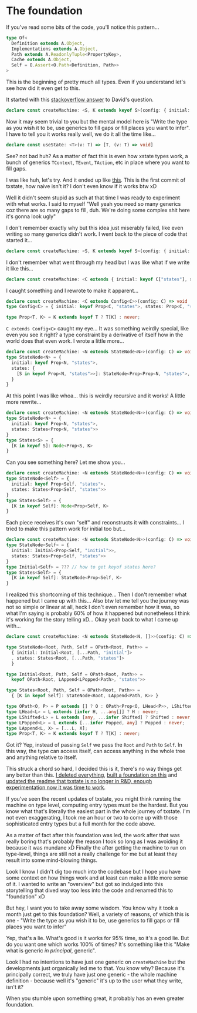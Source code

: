 # The foundation

If you've read some bits of the code, you'll notice this pattern...

```typescript
type Of<
  Definition extends A.Object,
  Implementations extends A.Object,
  Path extends A.ReadonlyTuple<PropertyKey>,
  Cache extends A.Object,
  Self = O.Assert<O.Path<Definition, Path>>
>
```

This is the beginning of pretty much all types. Even if you understand let's see how did it even get to this.

It started with this [stackoverflow answer](https://stackoverflow.com/a/54666233/9591609) to David's question.

```typescript
declare const createMachine: <S, K extends keyof S>(config: { initial: K, states: S }) => void
```

Now it may seem trivial to you but the mental model here is "Write the type as you wish it to be, use generics to fill gaps or fill places you want to infer". I have to tell you it works really well, we do it all the time like...

```typescript
declare const useState: <T>(v: T) => [T, (v: T) => void]
```

See? not bad huh? As a matter of fact this is even how xstate types work, a bunch of generics `TContext`, `TEvent`, `TAction`, etc in place where you want to fill gaps.

I was like huh, let's try. And it ended up like [this](https://github.com/devanshj/txstate/commit/a1eeb03cb2845339612bcaefc8a549719c646f91#diff-b7708c13e1ab73fb37cefab331ab7fae98a97e0979fea3dc71213d9f83193d53). This is the first commit of txstate, how naive isn't it? I don't even know if it works btw xD

Well it didn't seem stupid as such at that time I was ready to experiment with what works. I said to myself "Well yeah you need so many generics coz there are so many gaps to fill, duh. We're doing some complex shit here it's gonna look ugly"

I don't remember exactly why but this idea just miserably failed, like even writing so many generics didn't work. I went back to the piece of code that started it...

```typescript
declare const createMachine: <S, K extends keyof S>(config: { initial: K, states: S }) => void
```

I don't remember what went through my head but I was like what if we write it like this...

```typescript
declare const createMachine: <C extends { initial: keyof C["states"], states: C["states"] }>(config: C) => void
```

I caught something and I rewrote to make it apparent...

```typescript
declare const createMachine: <C extends Config<C>>(config: C) => void
type Config<C> = { initial: keyof Prop<C, "states">, states: Prop<C, "states"> }

type Prop<T, K> = K extends keyof T ? T[K] : never;
```

`C extends Config<C>` caught my eye... It was something weirdly special, like even you see it right? a type constraint by a derivative of itself how in the world does that even work. I wrote a little more...

```typescript
declare const createMachine: <N extends StateNode<N>>(config: C) => void
type StateNode<N> = {
  initial: keyof Prop<N, "states">,
  states: {
    [S in keyof Prop<N, "states">>]: StateNode<Prop<Prop<N, "states">, S>
  }
}
```

At this point I was like whoa... this is weirdly recursive and it works! A little more rewrite...

```typescript
declare const createMachine: <N extends StateNode<N>>(config: C) => void
type StateNode<N> = {
  initial: keyof Prop<N, "states">,
  states: States<Prop<N, "states">>
}
type States<S> = {
  [K in keyof S]: Node<Prop<S, K>
}
```

Can you see something here? Let me show you...

```typescript
declare const createMachine: <N extends StateNode<N>>(config: C) => void
type StateNode<Self> = {
  initial: keyof Prop<Self, "states">,
  states: States<Prop<Self, "states">>
}
type States<Self> = {
  [K in keyof Self]: Node<Prop<Self, K>
}
```

Each piece receives it's own "self" and reconstructs it with constraints... I tried to make this pattern work for initial too but...

```typescript
declare const createMachine: <N extends StateNode<N>>(config: C) => void
type StateNode<Self> = {
  initial: Initial<Prop<Self, "initial">>,
  states: States<Prop<Self, "states">>
}
type Initial<Self> = ??? // how to get keyof states here?
type States<Self> = {
  [K in keyof Self]: StateNode<Prop<Self, K>
}
```

I realized this shortcoming of this technique... Then I don't remember what happened but I came up with this... Also btw let me tell you the journey was not so simple or linear at all, heck I don't even remember how it was, so what I'm saying is probably 60% of how it happened but nonetheless I think it's working for the story telling xD... Okay yeah back to what I came up with...

```typescript
declare const createMachine: <N extends StateNode<N, []>>(config: C) => void

type StateNode<Root, Path, Self = OPath<Root, Path>> =
  { initial: Initial<Root, [...Path, "initial"]>
  , states: States<Root, [...Path, "states"]>
  }

type Initial<Root, Path, Self = OPath<Root, Path>> =
  keyof OPath<Root, LAppend<LPopped<Path>, "states">>

type States<Root, Path, Self = OPath<Root, Path>> =
  { [K in keyof Self]: StateNode<Root, LAppend<Path, K>> }

type OPath<O, P> = P extends [] ? O : OPath<Prop<O, LHead<P>>, LShifted<P>>
type LHead<L> = L extends [infer H, ...any[]] ? H : never;
type LShifted<L> = L extends [any, ...infer Shifted] ? Shifted : never;
type LPopped<L> = L extends [...infer Popped, any] ? Popped : never;
type LAppend<L, X> = [...L, X];
type Prop<T, K> = K extends keyof T ? T[K] : never;
```

Got it? Yep, instead of passing `Self` we pass the `Root` and `Path` to `Self`. In this way, the type can access itself, can access anything in the whole tree and anything relative to itself.

This struck a chord so hard, I decided this is it, there's no way things get any better than this. [I deleted everything](https://github.com/devanshj/txstate/commit/d94d05336db080c2f356ef2ff9c30de9253ccf1e), [built a foundation on this](https://github.com/devanshj/txstate/commit/d7aadd7ef800888fc91efb65ad33b78b41f26503) and [updated the readme that txstate is no longer in R&D, enough experimentation now it was time to work](https://github.com/devanshj/txstate/commit/412c3b260c7339549e2988b37e8f146cbc57bf22).

If you've seen the recent updates of txstate, you might think running the machine on type level, computing entry types must be the hardest. But you know what that's literally the easiest part in the whole journey of txstate. I'm not even exaggerating, I took me an hour or two to come up with those sophisticated entry types but a full month for the code above.

As a matter of fact after this foundation was led, the work after that was really boring that's probably the reason I took so long as I was avoiding it because it was mundane xD Finally the after getting the machine to run on type-level, things are still not a really challenge for me but at least they result into some mind-blowing things.

Look I know I didn't dig too much into the codebase but I hope you have some context on how things work and at least can make a little more sense of it. I wanted to write an "overview" but got so indulged into this storytelling that dived way too less into the code and renamed this to "foundation" xD

But hey, I want you to take away some wisdom. You know why it took a month just get to this foundation? Well, a variety of reasons, of which this is one - "Write the type as you wish it to be, use generics to fill gaps or fill places you want to infer"

Yep, that's a lie. What's good is it works for 95% time, so it's a good lie. But do you want one which works 100% of times? It's something like this "Make what is generic _in principal_, generic".

Look I had no intentions to have just one generic on `createMachine` but the developments just organically led me to that. You know why? Because it's principally correct, we truly have just one generic - the whole machine definition - because well it's "generic" it's up to the user what they write, isn't it?

When you stumble upon something great, it probably has an even greater foundation.
